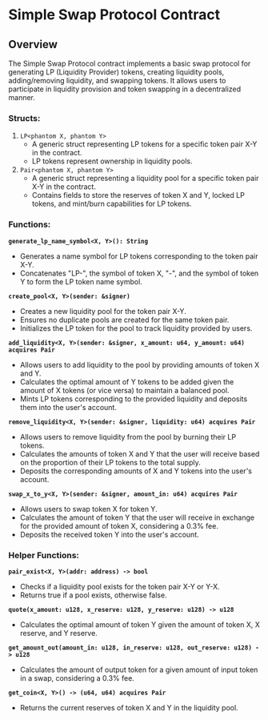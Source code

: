 # Simple Swap Protocol Contract

## Overview

The Simple Swap Protocol contract implements a basic swap protocol for generating LP (Liquidity Provider) tokens, creating liquidity pools, adding/removing liquidity, and swapping tokens. It allows users to participate in liquidity provision and token swapping in a decentralized manner.

### Structs:

1. `LP<phantom X, phantom Y>`
   * A generic struct representing LP tokens for a specific token pair X-Y in the contract.
   * LP tokens represent ownership in liquidity pools.
2. `Pair<phantom X, phantom Y>`
   * A generic struct representing a liquidity pool for a specific token pair X-Y in the contract.
   * Contains fields to store the reserves of token X and Y, locked LP tokens, and mint/burn capabilities for LP tokens.

### Functions:

**`generate_lp_name_symbol<X, Y>(): String`**

* Generates a name symbol for LP tokens corresponding to the token pair X-Y.
* Concatenates "LP-", the symbol of token X, "-", and the symbol of token Y to form the LP token name symbol.

**`create_pool<X, Y>(sender: &signer)`**

* Creates a new liquidity pool for the token pair X-Y.
* Ensures no duplicate pools are created for the same token pair.
* Initializes the LP token for the pool to track liquidity provided by users.

**`add_liquidity<X, Y>(sender: &signer, x_amount: u64, y_amount: u64) acquires Pair`**

* Allows users to add liquidity to the pool by providing amounts of token X and Y.
* Calculates the optimal amount of Y tokens to be added given the amount of X tokens (or vice versa) to maintain a balanced pool.
* Mints LP tokens corresponding to the provided liquidity and deposits them into the user's account.

**`remove_liquidity<X, Y>(sender: &signer, liquidity: u64) acquires Pair`**

* Allows users to remove liquidity from the pool by burning their LP tokens.
* Calculates the amounts of token X and Y that the user will receive based on the proportion of their LP tokens to the total supply.
* Deposits the corresponding amounts of X and Y tokens into the user's account.

**`swap_x_to_y<X, Y>(sender: &signer, amount_in: u64) acquires Pair`**

* Allows users to swap token X for token Y.
* Calculates the amount of token Y that the user will receive in exchange for the provided amount of token X, considering a 0.3% fee.
* Deposits the received token Y into the user's account.

### Helper Functions:

**`pair_exist<X, Y>(addr: address) -> bool`**

* Checks if a liquidity pool exists for the token pair X-Y or Y-X.
* Returns true if a pool exists, otherwise false.

**`quote(x_amount: u128, x_reserve: u128, y_reserve: u128) -> u128`**

* Calculates the optimal amount of token Y given the amount of token X, X reserve, and Y reserve.

**`get_amount_out(amount_in: u128, in_reserve: u128, out_reserve: u128) -> u128`**

* Calculates the amount of output token for a given amount of input token in a swap, considering a 0.3% fee.

**`get_coin<X, Y>() -> (u64, u64) acquires Pair`**

* Returns the current reserves of token X and Y in the liquidity pool.
